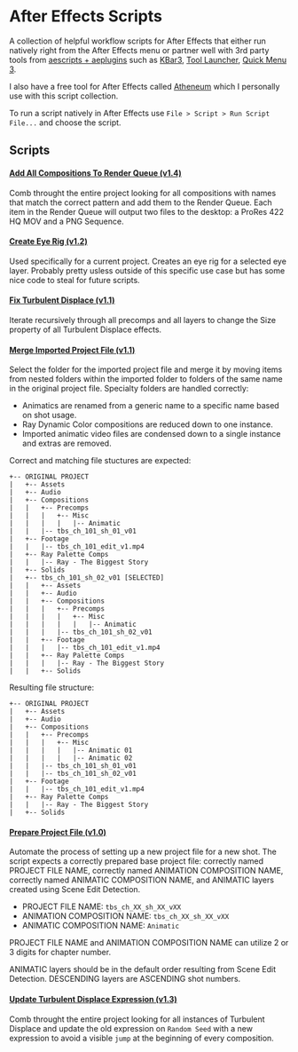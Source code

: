 # After Effects Scripts

A collection of helpful workflow scripts for After Effects that either run natively right from the After Effects menu or partner well with 3rd party tools from [aescripts + aeplugins](https://aescripts.com/) such as [KBar3](https://aescripts.com/kbar/), [Tool Launcher](https://aescripts.com/tool-launcher/), [Quick Menu 3](https://aescripts.com/quick-menu/).

I also have a free tool for After Effects called [Atheneum](https://github.com/kyletmartinez/atheneum-for-after-effects) which I personally use with this script collection.

To run a script natively in After Effects use `File > Script > Run Script File...` and choose the script.

## Scripts

#### [Add All Compositions To Render Queue (v1.4)](/scripts/Add%20All%20Compositions%20To%20Render%20Queue.jsx)

Comb throught the entire project looking for all compositions with names that match
the correct pattern and add them to the Render Queue. Each item in the Render Queue will output
two files to the desktop: a ProRes 422 HQ MOV and a PNG Sequence.

#### [Create Eye Rig (v1.2)](/scripts/Create%20Eye%20Rig.jsx)

Used specifically for a current project. Creates an eye rig for a selected eye
layer. Probably pretty usless outside of this specific use case but has some nice code to
steal for future scripts.

#### [Fix Turbulent Displace (v1.1)](/scripts/Fix%20Turbulent%20Displace.jsx)

Iterate recursively through all precomps and all layers to change the Size property
of all Turbulent Displace effects.

#### [Merge Imported Project File (v1.1)](/scripts/Merge%20Imported%20Project%20File.jsx)

Select the folder for the imported project file and merge it by moving items from
nested folders within the imported folder to folders of the same name in the original project
file. Specialty folders are handled correctly:

- Animatics are renamed from a generic name to a specific name based on shot usage.
- Ray Dynamic Color compositions are reduced down to one instance.
- Imported animatic video files are condensed down to a single instance and extras are removed.

Correct and matching file stuctures are expected:

```
+-- ORIGINAL PROJECT
|   +-- Assets
|   +-- Audio
|   +-- Compositions
|   |   +-- Precomps
|   |   |   +-- Misc
|   |   |   |   |-- Animatic
|   |   |-- tbs_ch_101_sh_01_v01
|   +-- Footage
|   |   |-- tbs_ch_101_edit_v1.mp4
|   +-- Ray Palette Comps
|   |   |-- Ray - The Biggest Story
|   +-- Solids
|   +-- tbs_ch_101_sh_02_v01 [SELECTED]
|   |   +-- Assets
|   |   +-- Audio
|   |   +-- Compositions
|   |   |   +-- Precomps
|   |   |   |   +-- Misc
|   |   |   |   |   |-- Animatic
|   |   |   |-- tbs_ch_101_sh_02_v01
|   |   +-- Footage
|   |   |   |-- tbs_ch_101_edit_v1.mp4
|   |   +-- Ray Palette Comps
|   |   |   |-- Ray - The Biggest Story
|   |   +-- Solids
```

Resulting file structure:

```
+-- ORIGINAL PROJECT
|   +-- Assets
|   +-- Audio
|   +-- Compositions
|   |   +-- Precomps
|   |   |   +-- Misc
|   |   |   |   |-- Animatic 01
|   |   |   |   |-- Animatic 02
|   |   |-- tbs_ch_101_sh_01_v01
|   |   |-- tbs_ch_101_sh_02_v01
|   +-- Footage
|   |   |-- tbs_ch_101_edit_v1.mp4
|   +-- Ray Palette Comps
|   |   |-- Ray - The Biggest Story
|   +-- Solids
```

#### [Prepare Project File (v1.0)](/scripts/Prepare%20Project%20File.jsx)

Automate the process of setting up a new project file for a new shot. The script
expects a correctly prepared base project file: correctly named PROJECT FILE NAME, correctly
named ANIMATION COMPOSITION NAME, correctly named ANIMATIC COMPOSITION NAME, and ANIMATIC layers
created using Scene Edit Detection.

- PROJECT FILE NAME:          `tbs_ch_XX_sh_XX_vXX`
- ANIMATION COMPOSITION NAME: `tbs_ch_XX_sh_XX_vXX`
- ANIMATIC COMPOSITION NAME:  `Animatic`

PROJECT FILE NAME and ANIMATION COMPOSITION NAME can utilize 2 or 3 digits for chapter number.

ANIMATIC layers should be in the default order resulting from Scene Edit Detection. DESCENDING
layers are ASCENDING shot numbers.

#### [Update Turbulent Displace Expression (v1.3)](/scripts/Update%20Turbulent%20Displace%20Expression.jsx)

Comb throught the entire project looking for all instances of Turbulent Displace and
update the old expression on `Random Seed` with a new expression to avoid a visible `jump` at the
beginning of every composition.

